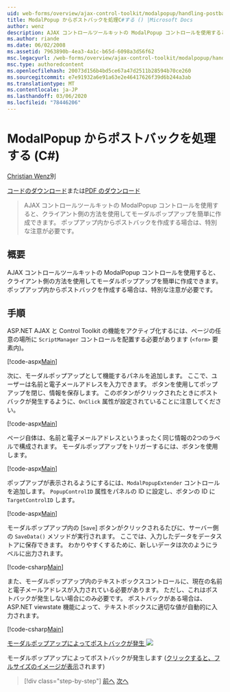 ```yaml
---
uid: web-forms/overview/ajax-control-toolkit/modalpopup/handling-postbacks-from-a-modalpopup-cs
title: ModalPopup からポストバックを処理C#する () |Microsoft Docs
author: wenz
description: AJAX コントロールツールキットの ModalPopup コントロールを使用すると、クライアント側の方法を使用してモーダルポップアップを簡単に作成できます。 Pos を使用する場合は、特別な注意が必要です。
ms.author: riande
ms.date: 06/02/2008
ms.assetid: 7963890b-4ea3-4a1c-b65d-6098a3d56f62
msc.legacyurl: /web-forms/overview/ajax-control-toolkit/modalpopup/handling-postbacks-from-a-modalpopup-cs
msc.type: authoredcontent
ms.openlocfilehash: 20073d156b4bd5ce67a47d2511b28594b70ce260
ms.sourcegitcommit: e7e91932a6e91a63e2e46417626f39d6b244a3ab
ms.translationtype: MT
ms.contentlocale: ja-JP
ms.lasthandoff: 03/06/2020
ms.locfileid: "78446206"
---
```

# <a name="handling-postbacks-from-a-modalpopup-c"></a>ModalPopup からポストバックを処理する (C#)

[Christian Wenz](https://github.com/wenz)別

[コードのダウンロード](https://download.microsoft.com/download/2/4/0/24052038-f942-4336-905b-b60ae56f0dd5/ModalPopup3.cs.zip)または[PDF のダウンロード](https://download.microsoft.com/download/b/6/a/b6ae89ee-df69-4c87-9bfb-ad1eb2b23373/modalpopup3CS.pdf)

> AJAX コントロールツールキットの ModalPopup コントロールを使用すると、クライアント側の方法を使用してモーダルポップアップを簡単に作成できます。 ポップアップ内からポストバックを作成する場合は、特別な注意が必要です。

## <a name="overview"></a>概要

AJAX コントロールツールキットの ModalPopup コントロールを使用すると、クライアント側の方法を使用してモーダルポップアップを簡単に作成できます。 ポップアップ内からポストバックを作成する場合は、特別な注意が必要です。

## <a name="steps"></a>手順

ASP.NET AJAX と Control Toolkit の機能をアクティブ化するには、ページの任意の場所に `ScriptManager` コントロールを配置する必要があります (`<form>` 要素内)。

[!code-aspx[Main](handling-postbacks-from-a-modalpopup-cs/samples/sample1.aspx)]

次に、モーダルポップアップとして機能するパネルを追加します。 ここで、ユーザーは名前と電子メールアドレスを入力できます。 ボタンを使用してポップアップを閉じ、情報を保存します。 このボタンがクリックされたときにポストバックが発生するように、`OnClick` 属性が設定されていることに注意してください。

[!code-aspx[Main](handling-postbacks-from-a-modalpopup-cs/samples/sample2.aspx)]

ページ自体は、名前と電子メールアドレスというまったく同じ情報の2つのラベルで構成されます。 モーダルポップアップをトリガーするには、ボタンを使用します。

[!code-aspx[Main](handling-postbacks-from-a-modalpopup-cs/samples/sample3.aspx)]

ポップアップが表示されるようにするには、`ModalPopupExtender` コントロールを追加します。 `PopupControlID` 属性をパネルの ID に設定し、ボタンの ID に `TargetControlID` します。

[!code-aspx[Main](handling-postbacks-from-a-modalpopup-cs/samples/sample4.aspx)]

モーダルポップアップ内の [`Save`] ボタンがクリックされるたびに、サーバー側の `SaveData()` メソッドが実行されます。 ここでは、入力したデータをデータストアに保存できます。 わかりやすくするために、新しいデータは次のようにラベルに出力されます。

[!code-csharp[Main](handling-postbacks-from-a-modalpopup-cs/samples/sample5.cs)]

また、モーダルポップアップ内のテキストボックスコントロールに、現在の名前と電子メールアドレスが入力されている必要があります。 ただし、これはポストバックが発生しない場合にのみ必要です。 ポストバックがある場合は、ASP.NET viewstate 機能によって、テキストボックスに適切な値が自動的に入力されます。

[!code-csharp[Main](handling-postbacks-from-a-modalpopup-cs/samples/sample6.cs)]

[モーダルポップアップによってポストバックが発生 ![](handling-postbacks-from-a-modalpopup-cs/_static/image2.png)](handling-postbacks-from-a-modalpopup-cs/_static/image1.png)

モーダルポップアップによってポストバックが発生します ([クリックすると、フルサイズのイメージが表示](handling-postbacks-from-a-modalpopup-cs/_static/image3.png)されます)

> [!div class="step-by-step"]
> [前へ](using-modalpopup-with-a-repeater-control-cs.md)
> [次へ](positioning-a-modalpopup-cs.md)
